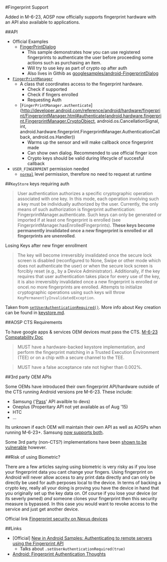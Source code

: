 #Fingerprint Support

Added in M-6-23, AOSP now officially supports fingerprint hardware with an API also available to applications.

##API

- Official Examples
  - [FingerPrintDialog](http://developer.android.com/samples/FingerprintDialog/src/com.example.android.fingerprintdialog/MainActivity.html) 
    - This sample demonstrates how you can use registered fingerprints to authenticate the user before proceeding some actions such as purchasing an item.
    - Will try to use key as part of crypto op after auth
    - Also lives in Githib as [googlesamples/android-FingerprintDialog](https://github.com/googlesamples/android-FingerprintDialog)
- [`FingerPrintManager`](http://developer.android.com/reference/android/hardware/fingerprint/FingerprintManager.html)
  - A class that coordinates access to the fingerprint hardware. 
    - Check if supported
    - Check if fingers enrolled
    - Requesting Auth 
  - [`FingerPrintManager.authenticate`](http://developer.android.com/reference/android/hardware/fingerprint/FingerprintManager.html#authenticate(android.hardware.fingerprint.FingerprintManager.CryptoObject, android.os.CancellationSignal, int, android.hardware.fingerprint.FingerprintManager.AuthenticationCallback, android.os.Handler))
    - Warms up the sensor and will make callback once fingerprint made 
    - Can show own dialog. Recommended to use official finger icon
    - Crypto keys should be valid during lifecycle of succesful callback
- `USER_FINGERPRINT` permission needed
	- [`normal`](http://developer.android.com/reference/android/Manifest.permission.html#USE_FINGERPRINT) level permission, therefore no need to request at runtime

##`KeyStore` keys requiring auth

> User authentication authorizes a specific cryptographic operation associated with one key. In this mode, each 
operation involving such a key must be individually authorized by the user. Currently, the only means of such authorization 
is fingerprint authentication: FingerprintManager.authenticate. Such keys can only be generated or imported if at least one
fingerprint is enrolled (see FingerprintManager.hasEnrolledFingerprints). **These keys become permanently invalidated once a 
new fingerprint is enrolled or all fingerprints are unenrolled**.

Losing Keys after new finger enrollment

>The key will become irreversibly invalidated once the secure lock screen is disabled (reconfigured to None, Swipe or other mode which does not authenticate the user) or when the secure lock screen is forcibly reset (e.g., by a Device Administrator). Additionally, if the key requires that user authentication takes place for every use of the key, it is also irreversibly invalidated once a new fingerprint is enrolled or once\ no more fingerprints are enrolled. Attempts to initialize cryptographic operations using such keys will throw `KeyPermanentlyInvalidatedException`.

Taken from [`setUserAuthenticationRequired()`](http://developer.android.com/reference/android/security/keystore/KeyGenParameterSpec.Builder.html#setUserAuthenticationRequired(boolean)). More info about Key creation can be found in [keystore.md](/api/keystore.md).


##AOSP CTS Requirements

To have google apps & services OEM devices must pass the CTS. 
[M-6-23 Compatability Doc](http://static.googleusercontent.com/media/source.android.com/en//compatibility/android-cdd.pdf)

> MUST have a hardware-backed keystore implementation, and perform the fingerprint matching in a Trusted Execution Environment (TEE) or on a chip with a secure channel to the TEE.

> MUST have a false acceptance rate not higher than 0.002%.

##3rd party OEM APIs

Some OEMs have introduced their own fingerprint API/hardware outside of the CTS running Android versions pre M-6-23. These include:

- Samsung ('[Pass](http://developer.samsung.com/release-note/view.do?v=R000000009)' API availble to devs)
- Oneplus (Properitary API not yet available as of Aug '15)
- HTC 
- ...

Its unknown if each OEM will maintain their own API as well as AOSPs when running M-6-23+. Samsung [now supports both](http://www.androidcentral.com/galaxy-s7-and-s7-edge-support-both-marshmallow-and-samsung-fingerprint-apis).

Some 3rd party (non-CTS?) implementations have been [shown to be vulnerable](http://www.engadget.com/2015/08/05/android-fingerprint-readers-may-be-easier-to-hack-than-touch-id/) however. 

##Risk of using Biometric?

There are a few articles saying using biometric is very risky as if you lose your fingerprint data you cant change your 
fingers. Using fingerprint on Android will never allow access to any print data directly and can only be directly be 
used for auth perposes local to the device. In terms of backing a crypto key, really all your doing is proving you
have the device in hand that you originally set up the key data on. Of course if you lose your device (or its severly pwned) 
_and_ someone clones your fingerprint then this security measure is bypassed. In this case you would want to revoke access to the service and just get another device.

Official link [Fingerprint security on Nexus devices](https://support.google.com/nexus/answer/6300638?hl=en-GB)

##Links

- [Official] [New in Android Samples: Authenticating to remote servers using the Fingerprint API](http://android-developers.blogspot.co.uk/2015/10/new-in-android-samples-authenticating.html?utm_source=feedburner&utm_medium=feed&utm_campaign=Feed:+blogspot/hsDu+(Android+Developers+Blog))
  - Talks about `.setUserAuthenticationRequired(true)` 
- [Android: Fingerprint Authentication Thoughts](https://medium.com/@manuelvicnt/android-fingerprint-authentication-f8c7c76c50f8#.htn7xmypk)
